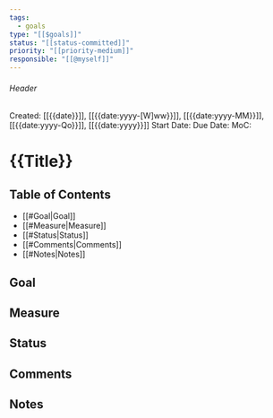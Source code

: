 ```yaml
---
tags:
  - goals
type: "[[$goals]]"
status: "[[status-committed]]"
priority: "[[priority-medium]]"
responsible: "[[@myself]]"
---
```

###### Header
Created: [[{{date}}]], [[{{date:yyyy-[W]ww}}]], [[{{date:yyyy-MM}}]], [[{{date:yyyy-Qo}}]], [[{{date:yyyy}}]]
Start Date: 
Due Date: 
MoC: 
# {{Title}}

## Table of Contents

- [[#Goal|Goal]]
- [[#Measure|Measure]]
- [[#Status|Status]]
- [[#Comments|Comments]]
- [[#Notes|Notes]]

## Goal


## Measure


## Status


## Comments


## Notes